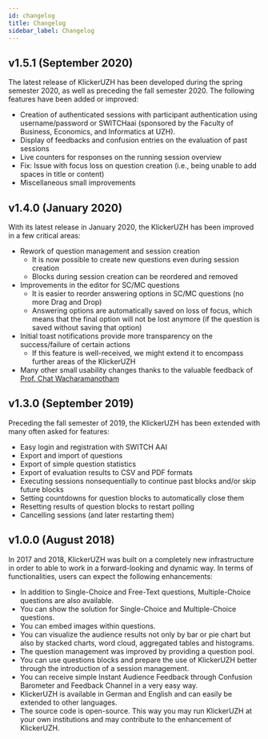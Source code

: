 ```yaml
---
id: changelog
title: Changelog
sidebar_label: Changelog
---
```


## v1.5.1 (September 2020)

The latest release of KlickerUZH has been developed during the spring semester 2020, as well as preceding the fall semester 2020. The following features have been added or improved:

- Creation of authenticated sessions with participant authentication using username/password or SWITCHaai (sponsored by the Faculty of Business, Economics, and Informatics at UZH).
- Display of feedbacks and confusion entries on the evaluation of past sessions
- Live counters for responses on the running session overview
- Fix: Issue with focus loss on question creation (i.e., being unable to add spaces in title or content)
- Miscellaneous small improvements

## v1.4.0 (January 2020)

With its latest release in January 2020, the KlickerUZH has been improved in a few critical areas:

- Rework of question management and session creation
  - It is now possible to create new questions even during session creation
  - Blocks during session creation can be reordered and removed
- Improvements in the editor for SC/MC questions
  - It is easier to reorder answering options in SC/MC questions (no more Drag and Drop)
  - Answering options are automatically saved on loss of focus, which means that the final option will not be lost anymore (if the question is saved without saving that option)
- Initial toast notifications provide more transparency on the success/failure of certain actions
  - If this feature is well-received, we might extend it to encompass further areas of the KlickerUZH
- Many other small usability changes thanks to the valuable feedback of [Prof. Chat Wacharamanotham](https://www.ifi.uzh.ch/en/zpac/people/chat.html)

## v1.3.0 (September 2019)

Preceding the fall semester of 2019, the KlickerUZH has been extended with many often asked for features:

- Easy login and registration with SWITCH AAI
- Export and import of questions
- Export of simple question statistics
- Export of evaluation results to CSV and PDF formats
- Executing sessions nonsequentially to continue past blocks and/or skip future blocks
- Setting countdowns for question blocks to automatically close them
- Resetting results of question blocks to restart polling
- Cancelling sessions (and later restarting them)

## v1.0.0 (August 2018)

In 2017 and 2018, KlickerUZH was built on a completely new infrastructure in order to able to work in a forward-looking and dynamic way. In terms of functionalities, users can expect the following enhancements:

- In addition to Single-Choice and Free-Text questions, Multiple-Choice questions are also available.
- You can show the solution for Single-Choice and Multiple-Choice questions.
- You can embed images within questions.
- You can visualize the audience results not only by bar or pie chart but also by stacked charts, word cloud, aggregated tables and histograms.
- The question management was improved by providing a question pool.
- You can use questions blocks and prepare the use of KlickerUZH better through the introduction of a session management.
- You can receive simple Instant Audience Feedback through Confusion Barometer and Feedback Channel in a very easy way.
- KlickerUZH is available in German and English and can easily be extended to other languages.
- The source code is open-source. This way you may run KlickerUZH at your own institutions and may contribute to the enhancement of KlickerUZH.
